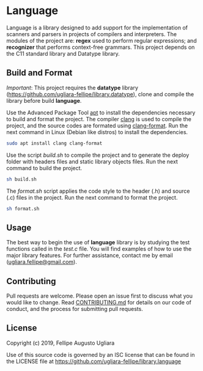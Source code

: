 # Language

Language is a library designed to add support for the implementation of scanners 
and parsers in projects of compilers and interpreters. The modules of the project 
are: **regex** used to perform regular expressions; and **recognizer** that 
performs context-free grammars. This project depends on the C11 standard library 
and Datatype library.

## Build and Format

*Important*: This project requires the **datatype** library 
(<https://github.com/ugliara-fellipe/library.datatype>), clone and compile the 
library before build **language**.

Use the Advanced Package Tool [apt](https://en.wikipedia.org/wiki/APT_\(software\)) 
to install the dependencies necessary to build and format the project. The compiler 
[clang](https://en.wikipedia.org/wiki/Clang) is used to compile the project, and the 
source codes are formated using [clang-format](http://clang.llvm.org/docs/ClangFormat.html). 
Run the next command in Linux (Debian like distros) to install the dependencies.

```bash
sudo apt install clang clang-format
```

Use the script *build.sh* to compile the project and to generate the deploy folder 
with headers files and static library objects files. Run the next command to build 
the project.

```bash
sh build.sh
```

The *format.sh* script applies the code style to the header (.h) and source (.c) 
files in the project. Run the next command to format the project.

```bash
sh format.sh
```

## Usage

The best way to begin the use of **language** library is by studying the test 
functions called in the *test.c* file. You will find examples of how to use the 
major library features. For further assistance, contact me by email 
(<ugliara.fellipe@gmail.com>). 

## Contributing

Pull requests are welcome. Please open an issue first to discuss what you 
would like to change. Read 
[CONTRIBUTING.md](https://github.com/ugliara-fellipe/library.language/blob/master/.github/CONTRIBUTING.md) 
for details on our code of conduct, and the process for submitting pull requests.

## License

Copyright (c) 2019, Fellipe Augusto Ugliara

Use of this source code is governed by an ISC license that can be found 
in the LICENSE file at https://github.com/ugliara-fellipe/library.language
